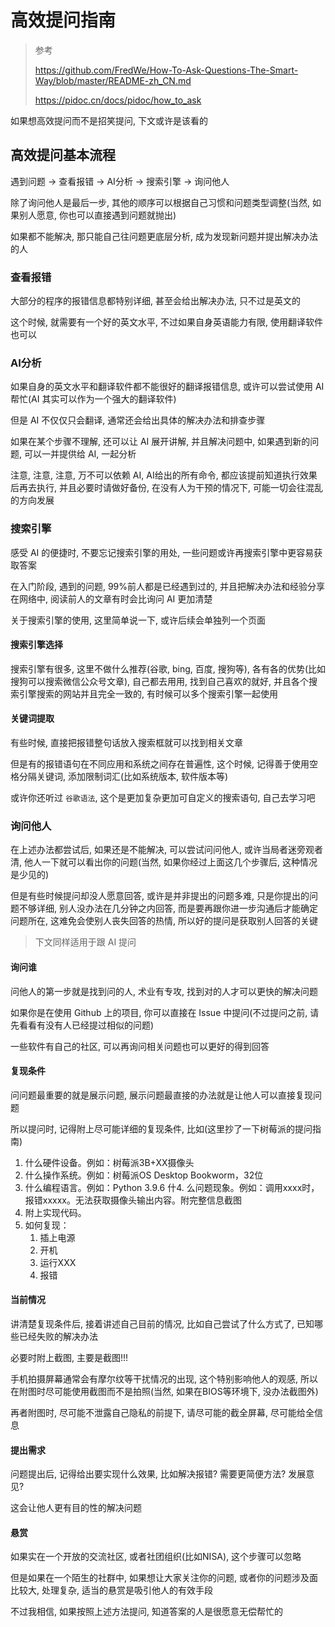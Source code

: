 # 高效提问指南

> 参考
>
> https://github.com/FredWe/How-To-Ask-Questions-The-Smart-Way/blob/master/README-zh_CN.md
>
> https://pidoc.cn/docs/pidoc/how_to_ask

如果想高效提问而不是招笑提问, 下文或许是该看的

## 高效提问基本流程

遇到问题 -> 查看报错 -> AI分析 -> 搜索引擎 -> 询问他人

除了询问他人是最后一步, 其他的顺序可以根据自己习惯和问题类型调整(当然, 如果别人愿意, 你也可以直接遇到问题就抛出)

如果都不能解决, 那只能自己往问题更底层分析, 成为发现新问题并提出解决办法的人

### 查看报错

大部分的程序的报错信息都特别详细, 甚至会给出解决办法, 只不过是英文的

这个时候, 就需要有一个好的英文水平, 不过如果自身英语能力有限, 使用翻译软件也可以

### AI分析

如果自身的英文水平和翻译软件都不能很好的翻译报错信息, 或许可以尝试使用 AI 帮忙(AI 其实可以作为一个强大的翻译软件)

但是 AI 不仅仅只会翻译, 通常还会给出具体的解决办法和排查步骤

如果在某个步骤不理解, 还可以让 AI 展开讲解, 并且解决问题中, 如果遇到新的问题, 可以一并提供给 AI, 一起分析

注意, 注意, 注意, 万不可以依赖 AI, AI给出的所有命令, 都应该提前知道执行效果后再去执行, 并且必要时请做好备份, 在没有人为干预的情况下, 可能一切会往混乱的方向发展

### 搜索引擎

感受 AI 的便捷时, 不要忘记搜索引擎的用处, 一些问题或许再搜索引擎中更容易获取答案

在入门阶段, 遇到的问题, 99%前人都是已经遇到过的, 并且把解决办法和经验分享在网络中, 阅读前人的文章有时会比询问 AI 更加清楚

关于搜索引擎的使用, 这里简单说一下, 或许后续会单独列一个页面

#### 搜索引擎选择

搜索引擎有很多, 这里不做什么推荐(谷歌, bing, 百度, 搜狗等), 各有各的优势(比如搜狗可以搜索微信公众号文章), 自己都去用用, 找到自己喜欢的就好, 并且各个搜索引擎搜索的网站并且完全一致的, 有时候可以多个搜索引擎一起使用

#### 关键词提取

有些时候, 直接把报错整句话放入搜索框就可以找到相关文章

但是有的报错语句在不同应用和系统之间存在普遍性, 这个时候, 记得善于使用空格分隔关键词, 添加限制词汇(比如系统版本, 软件版本等)

或许你还听过 `谷歌语法`, 这个是更加复杂更加可自定义的搜索语句, 自己去学习吧

### 询问他人

在上述办法都尝试后, 如果还是不能解决, 可以尝试问问他人, 或许当局者迷旁观者清, 他人一下就可以看出你的问题(当然, 如果你经过上面这几个步骤后, 这种情况是少见的)

但是有些时候提问却没人愿意回答, 或许是并非提出的问题多难, 只是你提出的问题不够详细, 别人没办法在几分钟之内回答, 而是要再跟你进一步沟通后才能确定问题所在, 这难免会使别人丧失回答的热情, 所以好的提问是获取别人回答的关键

> 下文同样适用于跟 AI 提问

#### 询问谁

问他人的第一步就是找到问的人, 术业有专攻, 找到对的人才可以更快的解决问题

如果你是在使用 Github 上的项目, 你可以直接在 Issue 中提问(不过提问之前, 请先看看有没有人已经提过相似的问题)

一些软件有自己的社区, 可以再询问相关问题也可以更好的得到回答

#### 复现条件

问问题最重要的就是展示问题, 展示问题最直接的办法就是让他人可以直接复现问题

所以提问时, 记得附上尽可能详细的复现条件, 比如(这里抄了一下树莓派的提问指南)

1. 什么硬件设备。例如：树莓派3B+XX摄像头
2. 什么操作系统。例如：树莓派OS Desktop Bookworm，32位
3. 什么编程语言。例如：Python 3.9.6
什4. 么问题现象。例如：调用xxxx时，报错xxxxx。无法获取摄像头输出内容。附完整信息截图
5. 附上实现代码。
6. 如何复现：
    1. 插上电源
    2. 开机
    3. 运行XXX
    4. 报错

#### 当前情况

讲清楚复现条件后, 接着讲述自己目前的情况, 比如自己尝试了什么方式了, 已知哪些已经失败的解决办法

必要时附上截图, 主要是截图!!!

手机拍摄屏幕通常会有摩尔纹等干扰情况的出现, 这个特别影响他人的观感, 所以在附图时尽可能使用截图而不是拍照(当然, 如果在BIOS等环境下, 没办法截图外)

再者附图时, 尽可能不泄露自己隐私的前提下, 请尽可能的截全屏幕, 尽可能给全信息

#### 提出需求

问题提出后, 记得给出要实现什么效果, 比如解决报错? 需要更简便方法? 发展意见?

这会让他人更有目的性的解决问题

#### 悬赏

如果实在一个开放的交流社区, 或者社团组织(比如NISA), 这个步骤可以忽略

但是如果在一个陌生的社群中, 如果想让大家关注你的问题, 或者你的问题涉及面比较大, 处理复杂, 适当的悬赏是吸引他人的有效手段

不过我相信, 如果按照上述方法提问, 知道答案的人是很愿意无偿帮忙的
